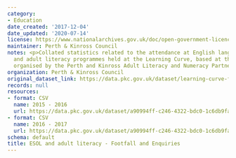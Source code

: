 ```yaml
---
category:
- Education
date_created: '2017-12-04'
date_updated: '2020-07-14'
license: https://www.nationalarchives.gov.uk/doc/open-government-licence/version/3/
maintainer: Perth & Kinross Council
notes: <p>Collated statistics related to the attendance at English language (ESOL)
  and adult literacy programmes held at the Learning Curve, based at the AK Bell Library,
  organised by the Perth and Kinross Adult Literacy and Numeracy Partnership.</p>
organization: Perth & Kinross Council
original_dataset_link: https://data.pkc.gov.uk/dataset/learning-curve-footfall
records: null
resources:
- format: CSV
  name: 2015 - 2016
  url: https://data.pkc.gov.uk/dataset/a90994ff-c246-4322-bdc0-1c6db9faae0f/resource/9373f72a-14de-47e4-9e26-6d9dca5d08c7/download/2015-2016.csv
- format: CSV
  name: 2016 - 2017
  url: https://data.pkc.gov.uk/dataset/a90994ff-c246-4322-bdc0-1c6db9faae0f/resource/dab6a84c-b608-44c8-a5cd-f1e0314f4817/download/2016-2017.csv
schema: default
title: ESOL and adult literacy - Footfall and Enquiries
---
```

